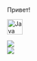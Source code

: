 Привет!<p align="left">
<a href="https://www.oracle.com/java/" target="_blank" rel="noreferrer"><img src="https://raw.githubusercontent.com/danielcranney/readme-generator/main/public/icons/skills/java-colored.svg" width="36" height="36" alt="Java" /></a>
</p>

![](http://github-profile-summary-cards.vercel.app/api/cards/stats?username=aLexa163-JV&theme=codeSTACKr)    
![](http://github-profile-summary-cards.vercel.app/api/cards/profile-details?username=aLexa163-JV&theme=codeSTACKr)
